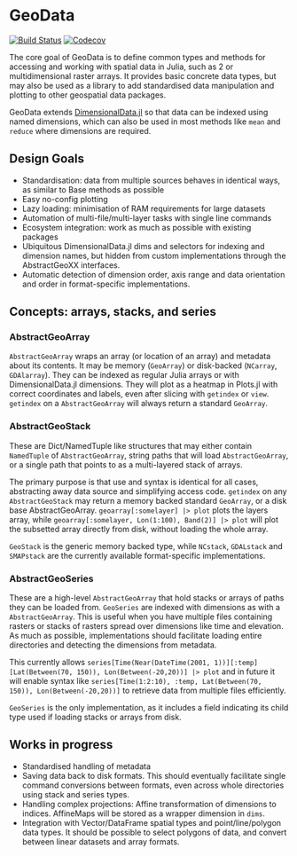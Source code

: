 # GeoData

[![Build Status](https://travis-ci.com/rafaqz/GeoData.jl.svg?branch=master)](https://travis-ci.com/rafaqz/GeoData.jl)
[![Codecov](https://codecov.io/gh/rafaqz/GeoData.jl/branch/master/graph/badge.svg)](https://codecov.io/gh/rafaqz/GeoData.jl)

The core goal of GeoData is to define common types and methods for accessing and 
working with spatial data in Julia, such as 2 or multidimensional raster arrays. 
It provides basic concrete data types, but may also be used as a library to add 
standardised data manipulation and plotting to other geospatial data packages.

GeoData extends
[DimensionalData.jl](https://github.com/rafaqz/DimensionalData.jl) so that data
can be indexed using named dimensions, which can also be used in most methods like
`mean` and `reduce` where dimensions are required.

## Design Goals

- Standardisation: data from multiple sources behaves in identical ways, as
  similar to Base methods as possible 
- Easy no-config plotting
- Lazy loading: minimisation of RAM requirements for large datasets
- Automation of multi-file/multi-layer tasks with single line commands
- Ecosystem integration: work as much as possible with existing packages
- Ubiquitous DimensionalData.jl dims and selectors for indexing and dimension
  names, but hidden from custom implementations through the AbstractGeoXX interfaces.
- Automatic detection of dimension order, axis range and data orientation and
  order in format-specific implementations.


## Concepts: arrays, stacks, and series

### AbstractGeoArray

`AbstractGeoArray` wraps an array (or location of an array) and metadata 
about its contents. It may be memory (`GeoArray`) or disk-backed (`NCarray`,
`GDAlarray`). They can be indexed as regular Julia arrays or with
DimensionalData.jl dimensions. They will plot as a heatmap in Plots.jl with correct
coordinates and labels, even after slicing with `getindex` or `view`. `getindex`
on a `AbstractGeoArray` will always return a standard `GeoArray`.

### AbstractGeoStack

These are Dict/NamedTuple like structures that may either contain `NamedTuple`
of `AbstractGeoArray`, string paths that will load `AbstractGeoArray`, or a single
path that points to as a multi-layered stack of arrays. 

The primary purpose is that use and syntax is identical for all cases,
abstracting away data source and simplifying access code. `getindex` on any
`AbstractGeoStack` may return a memory backed standard `GeoArray`, or a disk
base AbstractGeoArray. `geoarray[:somelayer] |> plot` plots the layers array,
while `geoarray[:somelayer, Lon(1:100), Band(2)] |> plot` will plot the
subsetted array directly from disk, without loading the whole array. 

`GeoStack` is the generic memory backed type, while `NCstack`, `GDALstack` and
`SMAPstack` are the currently available format-specific implementations.

### AbstractGeoSeries

These are a high-level `AbstractGeoArray` that hold stacks or arrays of paths
they can be loaded from. `GeoSeries` are indexed with dimensions as with a
`AbstractGeoArray`. This is useful when you have multiple files containing
rasters or stacks of rasters spread over dimensions like time and elevation.
As much as possible, implementations should facilitate loading entire
directories and detecting the dimensions from metadata.

This currently allows `series[Time(Near(DateTime(2001,
1))][:temp][Lat(Between(70, 150)), Lon(Between(-20,20))]
|> plot` and in future it will enable syntax like `series[Time(1:2:10), :temp,
Lat(Between(70, 150)), Lon(Between(-20,20))]` to retrieve data from multiple
files efficiently.

`GeoSeries` is the only implementation, as it includes a field indicating its
child type used if loading stacks or arrays from disk.


## Works in progress
- Standardised handling of metadata
- Saving data back to disk formats. This should eventually facilitate single
  command conversions between formats, even across whole directories using stack
  and series types.
- Handling complex projections: Affine transformation of dimensions to indices.
  AffineMaps will be stored as a wrapper dimension in `dims`.
- Integration with Vector/DataFrame spatial types and point/line/polygon data
  types. It should be possible to select polygons of data, and convert between
  linear datasets and array formats.
